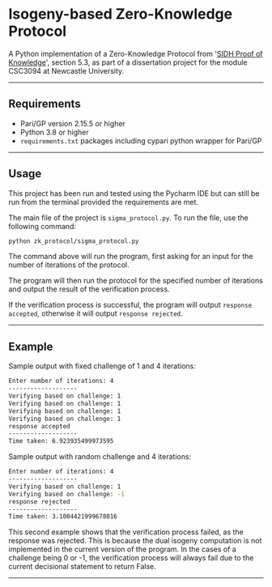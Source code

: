# Isogeny-based Zero-Knowledge Protocol
A Python implementation of a Zero-Knowledge Protocol from '[SIDH Proof of Knowledge](https://link.springer.com/chapter/10.1007/978-3-031-22966-4_11)', section 5.3, as part of a dissertation project for the module CSC3094 at Newcastle University.

---
## Requirements
- Pari/GP version 2.15.5 or higher
- Python 3.8 or higher
- `requirements.txt` packages including cypari python wrapper for Pari/GP
---
## Usage
This project has been run and tested using the Pycharm IDE but can still be run from the terminal provided the requirements are met.

The main file of the project is `sigma_protocol.py`. To run the file, use the following command:
```bash
python zk_protocol/sigma_protocol.py
```
The command above will run the program, first asking for an input for the number of iterations of the protocol.

The program will then run the protocol for the specified number of iterations and
output the result of the verification process.

If the verification process is successful, 
the program will output `response accepted`, otherwise it will output `response rejected`.

---
## Example
Sample output with fixed challenge of 1 and 4 iterations:
```bash
Enter number of iterations: 4
-------------------
Verifying based on challenge: 1
Verifying based on challenge: 1
Verifying based on challenge: 1
Verifying based on challenge: 1
response accepted
-------------------
Time taken: 6.923935499973595
```
Sample output with random challenge and 4 iterations:
```bash
Enter number of iterations: 4
-------------------
Verifying based on challenge: 1
Verifying based on challenge: -1
response rejected
-------------------
Time taken: 3.1004421999678016
```
This second example shows that the verification process failed, as the response was rejected. This is because the 
dual isogeny computation is not implemented in the current version of the program. In the cases of a challenge being 0
or -1, the verification process will always fail due to the current decisional statement to return False.

---